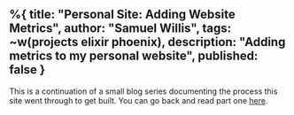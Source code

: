 %{
  title: "Personal Site: Adding Website Metrics",
  author: "Samuel Willis",
  tags: ~w(projects elixir phoenix),
  description: "Adding metrics to my personal website",
  published: false
}
---
This is a continuation of a small blog series documenting the process this site
went through to get built.
You can go back and read part one [here](/articles/welcome-to-my-site).
